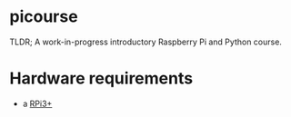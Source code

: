 # picourse

TLDR; A work-in-progress introductory Raspberry Pi and Python course.

# Hardware requirements

* a [RPi3+](https://www.raspberrypi.org/products/raspberry-pi-3-model-b-plus/)
